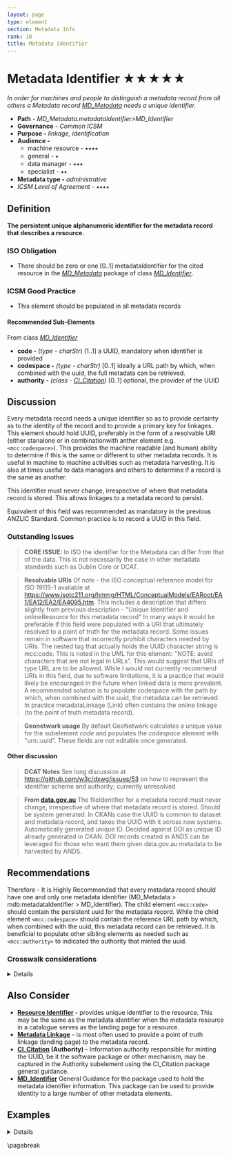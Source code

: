 ```yaml
---
layout: page
type: element
section: Metadata Info
rank: 10
title: Metadata Identifier
---
```

#  Metadata Identifier ★★★★★

*In order for machines and people to distinguish a metadata record from all others a Metadata record [MD_Metadata](./class-MD_Metadata) needs a unique identifier.*

- **Path** - *MD_Metadata.metadataIdentifier>MD_Identifier*
- **Governance** -  *Common ICSM*
- **Purpose -** *linkage, identification*
- **Audience -**
  - machine resource - ⭑⭑⭑⭑
  - general - ⭑
  - data manager - ⭑⭑⭑
  - specialist - ⭑⭑
- **Metadata type -** *administrative*
- *ICSM Level of Agreement* - ⭑⭑⭑⭑

## Definition
**The persistent unique alphanumeric identifier for the metadata record that describes a resource.**

### ISO Obligation

- There should be zero or one [0..1] metadataIdentifier for the cited resource in the  *[MD_Metadata](./class-MD_Metadata)* package of class *[MD_Identifier](./class-MD_Identifier)*.

### ICSM Good Practice

- This element should be populated in all metadata records

#### Recommended Sub-Elements
From class *[MD_Identifier](./class-MD_Identifier)* 

- **code -** (*type - charStr*) [1..1] a UUID, mandatory when identifier is provided
- **codespace -** *(type - charStr)* [0..1] ideally a  URL  path by which, when combined with the uuid, the full metadata can be retrieved.
- **authority -** *(class - [CI_Citation](./class-CI_Citation))* [0..1] optional, the provider of the UUID

## Discussion
Every metadata record needs a unique identifier so as to provide certainty as to the identity of the record and to provide a primary key for linkages. This element should hold UUID, preferably in the form of a resolvable URI (either stanalone or in combinationwith anther element e.g. `<mcc:codespace>`). This provides the machine readable (and human) ability to determine if this is the same or different to other metadata records. It is useful in machine to machine activities such as metadata harvesting. It is also at times useful to data managers and others to determine if a record is the same as another.

This identifier must never change, irrespective of where that metadata record is stored. This allows linkages to a metadata record to persist.

Equivalent of this field was recommended as mandatory in the previous ANZLIC Standard. Common practice is to record a UUID in this field.

### Outstanding Issues

> **CORE ISSUE:**
In ISO the identifier for the Metadata can differ from that of the data. This is not necessarily the case in other metadata standards such as Dublin Core or DCAT.

>  **Resolvable URIs**
Of note - the ISO conceptual reference model for ISO 19115-1 available at https://www.isotc211.org/hmmg/HTML/ConceptualModels/EARoot/EA1/EA12/EA2/EA4095.htm.
This includes a description that differs slightly from previous description - "Unique Identifier and onlineResource for this metadata record" In many ways it would be preferable if this field were populated with a URI that ultimately resolved to a point of truth for the metadata record. Some issues remain in software that incorrectly prohibit characters needed by URIs.
The nested tag that actually holds the UUID character string is mcc:code. This is noted in the UML for this element: "NOTE: avoid characters that are not legal in URLs". This would suggest that URIs of type URL are to be allowed. While I would not currently recommend URIs in this field, due to software limitations, it is a practice that would likely be encouraged in the future when linked data is more prevalent. A recommended solution is to populate codespace with the path by which, when combined with the uuid, the metadata can be retrieved.
In practice metadataLinkage (Link) often contains the online linkage (to the point of truth metadata record).

> **Geonetwork usage**
 By default GeoNetwork calculates a unique value for the subelement *code* and populates the *codespace* element with “urn::uuid”. These fields are not editable once generated.

#### Other discussion

> **DCAT Notes**
See long discussion at https://github.com/w3c/dxwg/issues/53 on how to represent the identifier scheme and authority; currently unresolved

> **From [data.gov.au](http://data.gov.au)**
The fileIdentifier for a metadata record must never change, irrespective of where that metadata record is stored. Should be system generated. In CKANs case the UUID is common to dataset and metadata record, and takes the UUID with it across new systems.
Automatically generated unique ID. Decided against DOI as unique ID already generated in CKAN. DOI records created in ANDS can be leveraged for those who want them given data.gov.au metadata to be harvested by ANDS.

## Recommendations

Therefore - It is Highly Recommended that every metadata record should have one and only one metadata identifier (MD_Metadata > mdb:metadataIdentifier > MD_Identifier). The child element `<mcc:code>` should contain the persistent uuid for the metadata record. While the child element `<mcc:codespace>` should contain the reference URL path by which, when combined with the uuid, this metadata record can be retrieved. It is beneficial to populate other sibling elements as needed such as `<mcc:authority>` to indicated the authority that minted the uuid.

### Crosswalk considerations

<details>

#### ISO19139
In iso19115-1 Data type `CI_ResponsibleParty` (iso19115:2004) changed to type `CI_Responsibility` such as in `MD_Metadata.contact`, `MD_DataIdentification.pointOfContact`, or `CI_Citation.citedResponsibleParty`

#### Dublin core / CKAN / data.gov.au
Maps to `metadata URI`

#### DCAT
Maps to `dct:identifier`

#### RIF-CS
Maps to `Key Identifier`

</details>

## Also Consider
- **[Resource Identifier](./ResourceIdentifier) -** provides unique identifier to the resource. This may be the same as the metadata identifier when the metadata resource in a catalogue serves as the landing page for a resource.
- **[Metadata Linkage](./MetadataLinkage)** - is most often used to provide a point of truth linkage (landing page) to the metadata record.
- **[CI_Citation](./class-CI_Citation) (Authority) -** Information authority responsible for minting the UUID, be it the software package or other mechanism, may be captured in the Authority subelement using the CI_Citation package general guidance.
- **[MD_Identifier](./class-MD_Identifier)** General Guidance for the package used to hold the metadata identifier information. This package can be used to provide identity to a large number of other metadata elements.

## Examples

<details>

### Other
#### data.govt.au

http://data.gov.au/dataset/559708e5-480e-4f94-8429-c49571e82761

### XML

```
<mdb:MD_Metadata>
....
      <mdb:metadataIdentifier>
      <mcc:MD_Identifier>
         <mcc:code>
            <gco:CharacterString>
            314eb989-3771-4c24-a399-d22631973279
            </gco:CharacterString>
         </mcc:code>
         <mcc:codeSpace>
            <gco:CharacterString>
            https://geodata.nz/geonetwork/srv/metadata/
            </gco:CharacterString>
         </mcc:codeSpace>
      </mcc:MD_Identifier>
  </mdb:metadataIdentifier>
....
</mdb:MD_Metadata>
```

### UML diagrams

Recommended elements highlighted in Yellow

![MDIdentifier](../images/MetadataIdentifier.png)

</details>

\pagebreak
